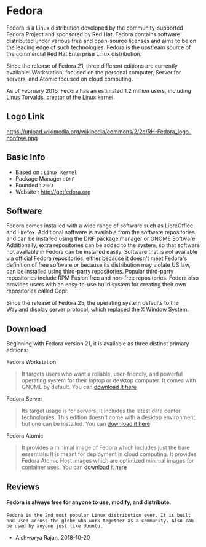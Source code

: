 # Fedora

Fedora is a Linux distribution developed by the community-supported Fedora Project and sponsored by Red Hat. Fedora contains software distributed under various free and open-source licenses and aims to be on the leading edge of such technologies. Fedora is the upstream source of the commercial Red Hat Enterprise Linux distribution.

Since the release of Fedora 21, three different editions are currently available: Workstation, focused on the personal computer, Server for servers, and Atomic focused on cloud computing.

As of February 2016, Fedora has an estimated 1.2 million users, including Linus Torvalds, creator of the Linux kernel.
## Logo Link

https://upload.wikimedia.org/wikipedia/commons/2/2c/RH-Fedora_logo-nonfree.png

## Basic Info

* Based on : `Linux Kernel`
* Package Manager : `DNF`
* Founded : `2003`
* Website : http://getfedora.org
## Software

Fedora comes installed with a wide range of software such as LibreOffice and Firefox. Additional software is available from the software repositories and can be installed using the DNF package manager or GNOME Software.
Additionally, extra repositories can be added to the system, so that software not available in Fedora can be installed easily. Software that is not available via official Fedora repositories, either because it doesn't meet Fedora's definition of free software or because its distribution may violate US law, can be installed using third-party repositories. Popular third-party repositories include RPM Fusion free and non-free repositories. Fedora also provides users with an easy-to-use build system for creating their own repositories called Copr.

Since the release of Fedora 25, the operating system defaults to the Wayland display server protocol, which replaced the X Window System. 

## Download

Beginning with Fedora version 21, it is available as three distinct primary editions:

Fedora Workstation
>It targets users who want a reliable, user-friendly, and powerful operating system for their laptop or desktop computer. It comes with GNOME by default.
 You can [download it here](https://getfedora.org/en/workstation/download/)

Fedora Server
>Its target usage is for servers. It includes the latest data center technologies. This edition doesn't come with a desktop environment, but one can be installed.
 You can [download it here](https://getfedora.org/en/server/download/)

Fedora Atomic 
>It provides a minimal image of Fedora which includes just the bare essentials. It is meant for deployment in cloud computing. It provides Fedora Atomic Host images which are optimized minimal images for container uses.
 You can [download it here](https://getfedora.org/en/atomic/download/)

## Reviews

#### Fedora is always free for anyone to use, modify, and distribute.

```
Fedora is the 2nd most popular Linux distribution ever. It is built and used across the globe who work together as a community. Also can be used by anyone just like Ubuntu.
```
- Aishwarya Rajan, 2018-10-20

